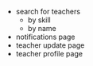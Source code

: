 - search for teachers
  - by skill
  - by name
- notifications page
- teacher update page
- teacher profile page
